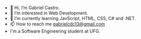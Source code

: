 - 👋 Hi, I’m Gabriel Castro.
- 👀 I’m interested in Web Development.
- 🌱 I’m currently learning JavScript, HTML, CSS, C# and .NET.
- 📫 How to reach me gabrielcdc13@gmail.com
- I'm a Software Engineering student at UFG.

<!---
GabrielCCastrodev/GabrielCCastrodev is a ✨ special ✨ repository because its `README.md` (this file) appears on your GitHub profile.
You can click the Preview link to take a look at your changes.
--->
